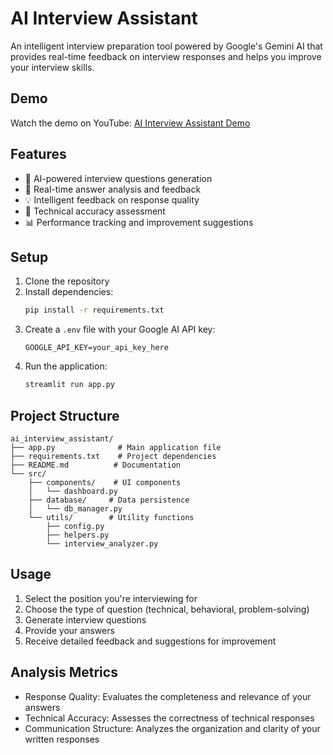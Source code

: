 # AI Interview Assistant

An intelligent interview preparation tool powered by Google's Gemini AI that provides real-time feedback on interview responses and helps you improve your interview skills.

## Demo
Watch the demo on YouTube: [AI Interview Assistant Demo](https://youtu.be/2btoXXkE9K0)

## Features

- 🤖 AI-powered interview questions generation
- 📝 Real-time answer analysis and feedback
- 💡 Intelligent feedback on response quality
- 🎯 Technical accuracy assessment
- 📊 Performance tracking and improvement suggestions

## Setup

1. Clone the repository
2. Install dependencies:
   ```bash
   pip install -r requirements.txt
   ```
3. Create a `.env` file with your Google AI API key:
   ```
   GOOGLE_API_KEY=your_api_key_here
   ```
4. Run the application:
   ```bash
   streamlit run app.py
   ```

## Project Structure

```
ai_interview_assistant/
├── app.py              # Main application file
├── requirements.txt    # Project dependencies
├── README.md          # Documentation
└── src/
    ├── components/    # UI components
    │   └── dashboard.py
    ├── database/     # Data persistence
    │   └── db_manager.py
    └── utils/        # Utility functions
        ├── config.py
        ├── helpers.py
        └── interview_analyzer.py
```

## Usage

1. Select the position you're interviewing for
2. Choose the type of question (technical, behavioral, problem-solving)
3. Generate interview questions
4. Provide your answers
5. Receive detailed feedback and suggestions for improvement

## Analysis Metrics

- Response Quality: Evaluates the completeness and relevance of your answers
- Technical Accuracy: Assesses the correctness of technical responses
- Communication Structure: Analyzes the organization and clarity of your written responses
